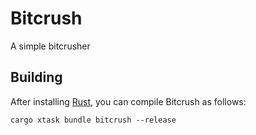 # Bitcrush

A simple bitcrusher

## Building

After installing [Rust](https://rustup.rs/), you can compile Bitcrush as follows:

```shell
cargo xtask bundle bitcrush --release
```
